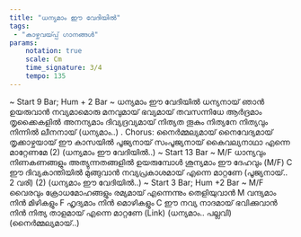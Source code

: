 ```yaml
---
title: "ധന്യമാം ഈ വേദിയിൽ"
tags:
 - "കാഴ്ചവയ്‍പ്പ് ഗാനങ്ങൾ"
params:
    notation: true
    scale: Cm
    time_signature: 3/4
    tempo: 135
---
```


~ Start 9 Bar; Hum + 2 Bar ~
ധന്യമാം ഈ വേദിയിൽ
ധന്യനായ് ഞാൻ ഉയരുവാൻ
നവ്യമാമൊരു മനവുമായ് ഭവ്യമായ് തവസന്നിധേ
ആർദ്രമാം തൃക്കൈകളിൽ അനന്യമാം ദിവ്യദ്രവ്യമായ്
നിത്യത തൂകും നിത്യനേ
നിത്യവും നിന്നിൽ ലീനനായ്
(ധന്യമാം..)
.
Chorus:
നൈർമ്മല്യമായ് നൈവേദ്യമായ്
തൃക്കാഴ്ചയായ് ഈ കാസയിൽ
പൂജ്യനായ് സംപൂജ്യനായ്
കൈവല്യനാഥാ എന്നെ മാറ്റേണമേ (2)
(ധന്യമാം ഈ വേദിയിൽ..)
~ Start 13 Bar ~
M/F
ധാന്യവും നിണകണങ്ങളും
അത്യുന്നതങ്ങളിൽ ഉയരുമ്പോൾ
ശൂന്യമാം ഈ ദേഹവും (M/F)
C
ഈ ദിവ്യകാന്തിയിൽ മുങ്ങുവാൻ 
നവ്യപ്രകാശമായ് എന്നെ മാറ്റണേ
(പൂജ്യനായ്.. 2 വരി) (2)
(ധന്യമാം ഈ വേദിയിൽ..)
~ Start 3 Bar; Hum +2 Bar ~
M/F
വൈരവും ക്രോധമോഹങ്ങളും
രമ്യമായ് എന്നെന്നും തെളിയുവാൻ
M
വന്ദ്യമാം നിൻ മിഴികളും
F
ഹൃദ്യമാം നിൻ മൊഴികളും
C
ഈ നവ്യ നാദമായ് ഭവിക്കുവാൻ
നിൻ നിത്യ താളമായ് എന്നെ മാറ്റണേ
(Link)
(ധന്യമാം.. പല്ലവി)
(നൈർമ്മല്യമായ്..)
